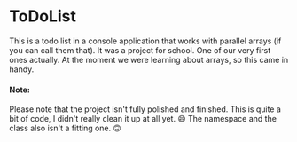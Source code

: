 # ToDoList
This is a todo list in a console application that works with parallel arrays (if you can call them that).
It was a project for school. One of our very first ones actually. At the moment we were learning about arrays, so this came in handy.

#### Note:
Please note that the project isn't fully polished and finished. This is quite a bit of code, I didn't really clean it up at all yet. 😅
The namespace and the class also isn't a fitting one. 🙃
